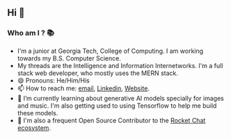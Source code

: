 ## Hi 👋

### Who am I ? 📚
  - I'm a junior at Georgia Tech, College of Computing. I am working towards my B.S. Computer Science.
  - My threads are the Intelligence and Information Internetworks. I'm a full stack web developer, who mostly uses the MERN stack.
  - 😄 Pronouns: He/Him/His
  - 📫 How to reach me: [email](mailto:sbhat97@gatech.edu), [Linkedin](https://www.linkedin.com/in/krishna231/), [Website](https://skb231.github.io/personal-website/).
  - 🌱 I’m currently learning about generative AI models specially for images and music. I'm also getting used to using Tensorflow to help me build these models.
  - 📒 I'm also a frequent Open Source Contributor to the [Rocket Chat ecosystem](https://github.com/RocketChat). 


<!--
**SKB231/SKB231** is a ✨ _special_ ✨ repository because its `README.md` (this file) appears on your GitHub profile.

Here are some ideas to get you started:

- 🔭 I’m currently working on ...
- 🌱 I’m currently learning ...
- 👯 I’m looking to collaborate on ...
- 🤔 I’m looking for help with ...
- 💬 Ask me about ...
- 📫 How to reach me: ...
- 😄 Pronouns: ...
- ⚡ Fun fact: ...
-->
